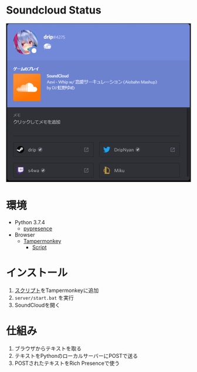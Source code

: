 # Soundcloud Status
![image1](https://github.com/S4WA/files/blob/master/soundcloud-status/Screenshot_1.png?raw=true)  

# 環境
 - Python 3.7.4
   - [pypresence](https://github.com/qwertyquerty/pypresence)
 - Browser
   - [Tampermonkey](https://chrome.google.com/webstore/detail/tampermonkey/dhdgffkkebhmkfjojejmpbldmpobfkfo)
     - [Script](https://raw.githubusercontent.com/S4WA/soundcloud-status/master/chrome/contents.js)

# インストール
1. [スクリプト](https://raw.githubusercontent.com/S4WA/soundcloud-status/master/chrome/contents.js)をTampermonkeyに追加
2. ``server/start.bat`` を実行
3. SoundCloudを開く

# 仕組み
1. ブラウザからテキストを取る
2. テキストをPythonのローカルサーバーにPOSTで送る
3. POSTされたテキストをRich Presenceで使う